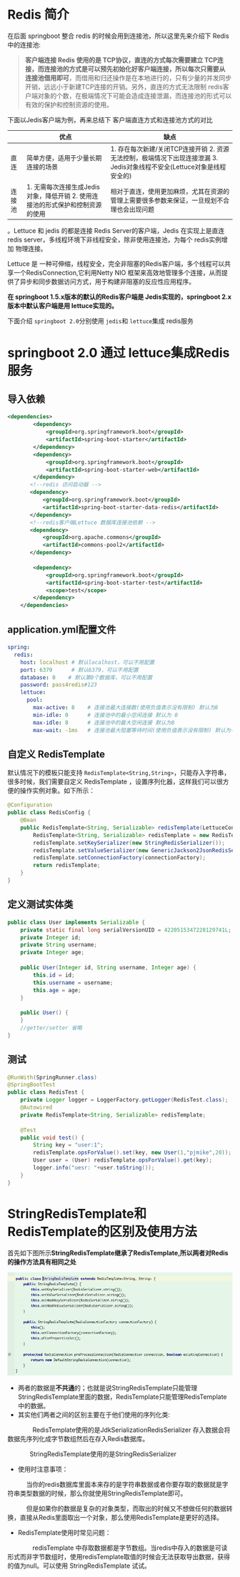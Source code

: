 # Redis 简介

在后面 springboot 整合 redis 的时候会用到连接池，所以这里先来介绍下 Redis中的连接池:

> **客户端连接 Redis 使用的是 TCP协议，直连的方式每次需要建立 TCP连接，而连接池的方式是可以预先初始化好客户端连接，所以每次只需要从 连接池借用即可**，而借用和归还操作是在本地进行的，只有少量的并发同步开销，远远小于新建TCP连接的开销。另外，直连的方式无法限制 redis客户端对象的个数，在极端情况下可能会造成连接泄漏，而连接池的形式可以有效的保护和控制资源的使用。

下面以Jedis客户端为例，再来总结下 客户端直连方式和连接池方式的对比

|        | 优点                                                         | 缺点                                                         |
| ------ | ------------------------------------------------------------ | ------------------------------------------------------------ |
| 直连   | 简单方便，适用于少量长期连接的场景                           | 1. 存在每次新建/关闭TCP连接开销 2. 资源无法控制，极端情况下出现连接泄漏 3. Jedis对象线程不安全(Lettuce对象是线程安全的) |
| 连接池 | 1. 无需每次连接生成Jedis对象，降低开销 2. 使用连接池的形式保护和控制资源的使用 | 相对于直连，使用更加麻烦，尤其在资源的管理上需要很多参数来保证，一旦规划不合理也会出现问题 |

。Lettuce 和 jedis 的都是连接 Redis Server的客户端，Jedis 在实现上是直连 redis server，多线程环境下非线程安全，除非使用连接池，为每个 redis实例增加 物理连接。



Lettuce 是 一种可伸缩，线程安全，完全非阻塞的Redis客户端，多个线程可以共享一个RedisConnection,它利用Netty NIO 框架来高效地管理多个连接，从而提供了异步和同步数据访问方式，用于构建非阻塞的反应性应用程序。

**在 springboot 1.5.x版本的默认的Redis客户端是 Jedis实现的，springboot 2.x版本中默认客户端是用 lettuce实现的。**

下面介绍 `springboot 2.0`分别使用 `jedis`和 `lettuce`集成 redis服务

# springboot 2.0 通过 lettuce集成Redis服务

## 导入依赖

```xml
<dependencies>
        <dependency>
            <groupId>org.springframework.boot</groupId>
            <artifactId>spring-boot-starter</artifactId>
        </dependency>
        <dependency>
            <groupId>org.springframework.boot</groupId>
            <artifactId>spring-boot-starter-web</artifactId>
        </dependency>
       <!--redis 访问启动器 -->
       <dependency>
           <groupId>org.springframework.boot</groupId>
           <artifactId>spring-boot-starter-data-redis</artifactId>
       </dependency>
       <!--redis客户端Lettuce 数据库连接池依赖 -->
       <dependency>
           <groupId>org.apache.commons</groupId>
           <artifactId>commons-pool2</artifactId>
       </dependency>
    	
        <dependency>
            <groupId>org.springframework.boot</groupId>
            <artifactId>spring-boot-starter-test</artifactId>
            <scope>test</scope>
        </dependency>
    </dependencies>
```

## application.yml配置文件

```yml
spring:
  redis:
    host: localhost # 默认localhost，可以不用配置
    port: 6379      # 默认6379，可以不用配置
    database: 0    # 默认第0个数据库，可以不用配置
    password: pass4redis#123
    lettuce:
      pool:
        max-active: 8    # 连接池最大连接数(使用负值表示没有限制) 默认为8
        min-idle: 0      # 连接池中的最小空闲连接 默认为 0
        max-idle: 8      # 连接池中的最大空闲连接 默认为8
        max-wait: -1ms   # 连接池最大阻塞等待时间(使用负值表示没有限制) 默认为-1
```

## 自定义 RedisTemplate

默认情况下的模板只能支持 `RedisTemplate<String,String>`，只能存入字符串，很多时候，我们需要自定义 RedisTemplate ，设置序列化器，这样我们可以很方便的操作实例对象。如下所示：

```java
@Configuration
public class RedisConfig {
    @Bean
    public RedisTemplate<String, Serializable> redisTemplate(LettuceConnectionFactory connectionFactory) {
        RedisTemplate<String, Serializable> redisTemplate = new RedisTemplate<>();
        redisTemplate.setKeySerializer(new StringRedisSerializer());
        redisTemplate.setValueSerializer(new GenericJackson2JsonRedisSerializer());
        redisTemplate.setConnectionFactory(connectionFactory);
        return redisTemplate;
    }
}
```

## 定义测试实体类

```java
public class User implements Serializable {
    private static final long serialVersionUID = 4220515347228129741L;
    private Integer id;
    private String username;
    private Integer age;

    public User(Integer id, String username, Integer age) {
        this.id = id;
        this.username = username;
        this.age = age;
    }

    public User() {
    }
    //getter/setter 省略
}
```

## 测试

```java
@RunWith(SpringRunner.class)
@SpringBootTest
public class RedisTest {
    private Logger logger = LoggerFactory.getLogger(RedisTest.class);
    @Autowired
    private RedisTemplate<String, Serializable> redisTemplate;

    @Test
    public void test() {
        String key = "user:1";
        redisTemplate.opsForValue().set(key, new User(1,"pjmike",20));
        User user = (User) redisTemplate.opsForValue().get(key);
        logger.info("uesr: "+user.toString());
    }
}
```
# StringRedisTemplate和RedisTemplate的区别及使用方法

首先如下图所示**StringRedisTemplate继承了RedisTemplate,所以两者对Redis的操作方法具有相同之处**

![](../static/img/redis-template.png)

- 两者的数据是**不共通**的；也就是说StringRedisTemplate只能管理StringRedisTemplate里面的数据，RedisTemplate只能管理RedisTemplate中的数据。
- 其实他们两者之间的区别主要在于他们使用的序列化类:

　　　　RedisTemplate使用的是JdkSerializationRedisSerializer    存入数据会将数据先序列化成字节数组然后在存入Redis数据库。 

　　 　  StringRedisTemplate使用的是StringRedisSerializer

- 使用时注意事项：

　　　当你的redis数据库里面本来存的是字符串数据或者你要存取的数据就是字符串类型数据的时候，那么你就使用StringRedisTemplate即可。

　　　但是如果你的数据是复杂的对象类型，而取出的时候又不想做任何的数据转换，直接从Redis里面取出一个对象，那么使用RedisTemplate是更好的选择。

- RedisTemplate使用时常见问题：

　　　　redisTemplate 中存取数据都是字节数组。当redis中存入的数据是可读形式而非字节数组时，使用redisTemplate取值的时候会无法获取导出数据，获得的值为null。可以使用 StringRedisTemplate 试试。


